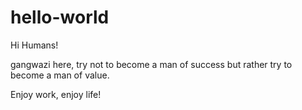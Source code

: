 # hello-world

Hi Humans!

gangwazi here, try not to become a man of success but rather try to become a man of value. 


Enjoy work, enjoy life!
